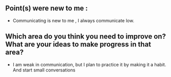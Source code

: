 ##  Point(s) were new to me :
- Communicating is new to me , I always communicate low.

## Which area do you think you need to improve on? What are your ideas to make progress in that area?
- I am weak in communication, but I plan to practice it by making it a habit. And start small conversations  
